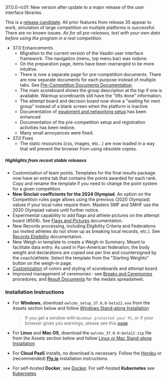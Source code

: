 37.0.0-rc01: New version after update to a major release of the user interface libraries

This is a [release candidate](https://en.wikipedia.org/wiki/Software_release_life_cycle#Release_candidate).
All prior features from release 35 appear to work, simulation of large competition on multiple platforms is successful. There are no known issues.
*As for all pre-releases, test with your own data before using the program in a real competition.*

- 37.0 Enhancements
  - Migration to the current version of the Vaadin user interface framework. The navigation (menu, top menu bar) was redone.
  - On the preparation page, items have been rearranged to be more intuitive.
  - There is now a separate page for pre-competition documents. There are now separate documents for each purpose instead of multiple tabs. See [Pre-Competition Documents Documentation](https://owlcms.github.io/owlcms4-prerelease/#/2400PreCompetitionDocuments).
  - The main scoreboard shows the group description at the top if one is available. Warmup scoreboards still have the "lifts done" information.
  - The attempt board and decision board now show a "waiting for next group" instead of a blank screen when the platform is inactive
  - Documentation of [equipment and networking setup](https://owlcms.github.io/owlcms4-prerelease/#/EquipmentSetup) has been enhanced
  - Documentation of the pre-competition setup and registration activities has been redone.
  - Many small annoyances were fixed.
- 37.0 Fixes
  - The static resources (css, images, etc...) are now loaded in a way that will prevent the browser from using obsolete copies.

##### Highlights from recent stable releases

- Customization of team points. Templates for the final results package now have an extra tab that contains the points awarded for each rank. Copy and rename the template if you need to change the point system for a given competition.
- **New Sinclair coefficients for the 2024 Olympiad**.  An option on the Competition rules page allows using the previous (2020 Olympiad) values if your local rules require them.  Masters SMF and SMHF use the 2020 Olympiad values until further notice.
- Experimental capability to add flags and athlete pictures on the attempt board (#508).  See [Flags and Pictures](https://owlcms.github.io/owlcms4-prerelease/#/FlagsPicture) documentation.
- New Records processing, including Eligibility Criteria and Federations (so invited athletes do not show up as breaking local records, etc.). See [Records Eligibility](https://owlcms.github.io/owlcms4-prerelease/#/Records) documentation. 
- New Weigh-in template to create a Weigh-in Summary. Meant to facilitate data entry. As used in Pan-American federation, the body weight and declarations are copied one per line and countersigned by the coach/athlete. Select the template from the "Starting Weights" button on the weigh-in page.
- [Customization](https://owlcms.github.io/owlcms4-prerelease/#/UploadingLocalSettings) of colors and styling of scoreboards and attempt board. 
- Improved management of ceremonies : see [Breaks and Ceremonies](https://owlcms.github.io/owlcms4-prerelease/#/Breaks) procedures, and [Result Documents](https://owlcms.github.io/owlcms4-prerelease/#/Documents) for the medals spreadsheet.


### **Installation Instructions**

  - For **Windows**, download `owlcms_setup_37.0.0-beta12.exe` from the Assets section below and follow [Windows Stand-alone Installation](https://owlcms.github.io/owlcms4-prerelease/#/LocalWindowsSetup)

    > If you get a window with `Windows protected your PC`, or if your browser gives you warnings, please see this [page](https://owlcms.github.io/owlcms4-prerelease/#/DefenderOff)

  - For **Linux** and **Mac OS**, download the `owlcms_37.0.0-beta12.zip` file from the Assets section below and follow [Linux or Mac Stand-alone Installation](https://owlcms.github.io/owlcms4-prerelease/#/LocalLinuxMacSetup)

  - For **Cloud PaaS** installs, no download is necessary. Follow the [Heroku](https://owlcms.github.io/owlcms4-prerelease/#Heroku) or (recommended) **[Fly.io](https://owlcms.github.io/owlcms4-prerelease/#Fly)** installation instructions.

  - For self-hosted **Docker**, see [Docker](https://owlcms.github.io/owlcms4-prerelease/#/LocalWindowsSetup). For self-hosted **Kubernetes** see [Kubernetes](https://owlcms.github.io/owlcms4-prerelease/#/DigitalOcean)

